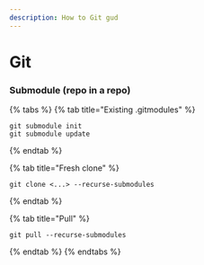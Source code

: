 ```yaml
---
description: How to Git gud
---
```


# Git

### Submodule \(repo in a repo\)

{% tabs %}
{% tab title="Existing .gitmodules" %}
```text
git submodule init
git submodule update
```
{% endtab %}

{% tab title="Fresh clone" %}
```
git clone <...> --recurse-submodules
```
{% endtab %}

{% tab title="Pull" %}
```
git pull --recurse-submodules
```
{% endtab %}
{% endtabs %}



